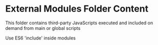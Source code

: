 # External Modules Folder Content

This folder contains third-party JavaScripts executed and included on demand from main or global scripts

Use ES6 'include' inside modules
